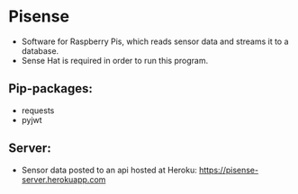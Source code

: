 # Pisense

- Software for Raspberry Pis, which reads sensor data and streams it to a database.
- Sense Hat is required in order to run this program.

## Pip-packages:

- requests
- pyjwt

## Server:

- Sensor data posted to an api hosted at Heroku: https://pisense-server.herokuapp.com
